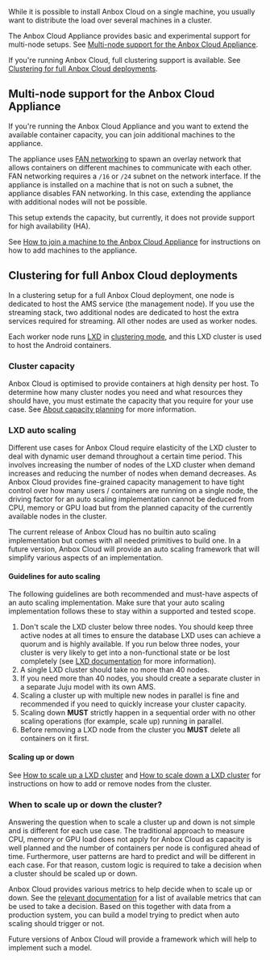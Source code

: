 While it is possible to install Anbox Cloud on a single machine, you usually want to distribute the load over several machines in a cluster.

The Anbox Cloud Appliance provides basic and experimental support for multi-node setups. See [Multi-node support for the Anbox Cloud Appliance](#multi-node-appliance).

If you're running Anbox Cloud, full clustering support is available. See [Clustering for full Anbox Cloud deployments](#clustering-anbox-cloud).

<a name="multi-node-appliance"></a>
## Multi-node support for the Anbox Cloud Appliance

If you're running the Anbox Cloud Appliance and you want to extend the available container capacity, you can join additional machines to the appliance.

The appliance uses [FAN networking](https://wiki.ubuntu.com/FanNetworking) to spawn an overlay network that allows containers on different machines to communicate with each other. FAN networking requires a `/16` or `/24` subnet on the network interface. If the appliance is installed on a machine that is not on such a subnet, the appliance disables FAN networking. In this case, extending the appliance with additional nodes will not be possible.

This setup extends the capacity, but currently, it does not provide support for high availability (HA).

See [How to join a machine to the Anbox Cloud Appliance](https://discourse.ubuntu.com/t/how-to-join-a-machine-to-the-anbox-cloud-appliance/29054) for instructions on how to add machines to the appliance.

<a name="clustering-anbox-cloud"></a>
## Clustering for full Anbox Cloud deployments

In a clustering setup for a full Anbox Cloud deployment, one node is dedicated to host the AMS service (the management node). If you use the streaming stack, two additional nodes are dedicated to host the extra services required for streaming. All other nodes are used as worker nodes.

Each worker node runs [LXD](https://ubuntu.com/lxd) in [clustering mode](https://documentation.ubuntu.com/lxd/en/latest/clustering/), and this LXD cluster is used to host the Android containers.

### Cluster capacity

Anbox Cloud is optimised to provide containers at high density per host. To determine how many cluster nodes you need and what resources they should have, you must estimate the capacity that you require for your use case. See [About capacity planning](https://discourse.ubuntu.com/t/about-capacity-planning/28717) for more information.

### LXD auto scaling

Different use cases for Anbox Cloud require elasticity of the LXD cluster to deal with dynamic user demand throughout a certain time period. This involves increasing the number of nodes of the LXD cluster when demand increases and reducing the number of nodes when demand decreases. As Anbox Cloud provides fine-grained capacity management to have tight control over how many users / containers are running on a single node, the driving factor for an auto scaling implementation cannot be deduced from CPU, memory or GPU load but from the planned capacity of the currently available nodes in the cluster.

The current release of Anbox Cloud has no builtin auto scaling implementation but comes with all needed primitives to build one. In a future version, Anbox Cloud will provide an auto scaling framework that will simplify various aspects of an implementation.

#### Guidelines for auto scaling

The following guidelines are both recommended and must-have aspects of an auto scaling implementation. Make sure that your auto scaling implementation follows these to stay within a supported and tested scope.

1. Don't scale the LXD cluster below three nodes. You should keep three active nodes at all times to ensure the database LXD uses can achieve a quorum and is highly available. If you run below three nodes, your cluster is very likely to get into a non-functional state or be lost completely (see [LXD documentation](https://documentation.ubuntu.com/lxd/en/latest/howto/cluster_recover/) for more information).
1. A single LXD cluster should take no more than 40 nodes.
1. If you need more than 40 nodes, you should create a separate cluster in a separate Juju model with its own AMS.
1. Scaling a cluster up with multiple new nodes in parallel is fine and recommended if you need to quickly increase your cluster capacity.
1. Scaling down **MUST** strictly happen in a sequential order with no other scaling operations (for example, scale up) running in parallel.
1. Before removing a LXD node from the cluster you **MUST** delete all containers on it first.

#### Scaling up or down

See [How to scale up a LXD cluster](https://discourse.ubuntu.com/t/scale-up-a-lxd-cluster/24322) and [How to scale down a LXD cluster](https://discourse.ubuntu.com/t/scale-down-a-lxd-cluster/24323) for instructions on how to add or remove nodes from the cluster.

### When to scale up or down the cluster?

Answering the question when to scale a cluster up and down is not simple and is different for each use case. The traditional approach to measure CPU, memory or GPU load does not apply for Anbox Cloud as capacity is well planned and the number of containers per node is configured ahead of time. Furthermore, user patterns are hard to predict and will be different in each case. For that reason, custom logic is required to take a decision when a cluster should be scaled up or down.

Anbox Cloud provides various metrics to help decide when to scale up or down. See the [relevant documentation](https://discourse.ubuntu.com/t/prometheus-metrics/19521) for a list of available metrics that can be used to take a decision. Based on this together with data from a production system, you can build a model trying to predict when auto scaling should trigger or not.

Future versions of Anbox Cloud will provide a framework which will help to implement such a model.
